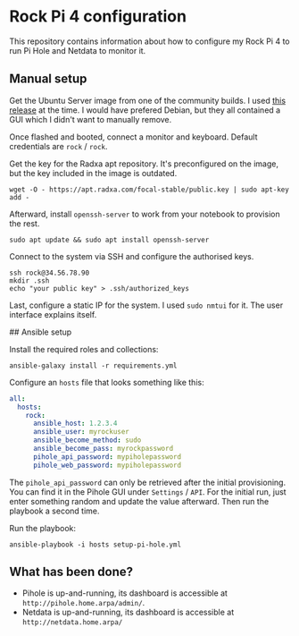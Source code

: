 # Rock Pi 4 configuration

This repository contains information about how to configure my Rock Pi 4 to run Pi Hole and Netdata to monitor it.

## Manual setup

Get the Ubuntu Server image from one of the community builds. I used [this release](https://github.com/radxa-build/rock-pi-4b/releases/tag/20221101-0235) at the time. I would have prefered Debian, but they all contained a GUI which I didn't want to manually remove.

Once flashed and booted, connect a monitor and keyboard. Default credentials are `rock` / `rock`.

Get the key for the Radxa apt repository. It's preconfigured on the image, but the key included in the image is outdated.

```
wget -O - https://apt.radxa.com/focal-stable/public.key | sudo apt-key add -
```

Afterward, install `openssh-server` to work from your notebook to provision the rest.

```
sudo apt update && sudo apt install openssh-server
```

Connect to the system via SSH and configure the authorised keys.

```
ssh rock@34.56.78.90
mkdir .ssh
echo "your public key" > .ssh/authorized_keys
```

Last, configure a static IP for the system. I used `sudo nmtui` for it. The user interface explains itself.

## Ansible setup

Install the required roles and collections:

```
ansible-galaxy install -r requirements.yml
```

Configure an `hosts` file that looks something like this:

```yaml
all:
  hosts:
    rock:
      ansible_host: 1.2.3.4
      ansible_user: myrockuser
      ansible_become_method: sudo
      ansible_become_pass: myrockpassword
      pihole_api_password: mypiholepassword
      pihole_web_password: mypiholepassword
```

The `pihole_api_password` can only be retrieved after the initial provisioning. You can find it in the Pihole GUI under `Settings` / `API`. For the initial run, just enter something random and update the value afterward. Then run the playbook a second time.

Run the playbook:

```
ansible-playbook -i hosts setup-pi-hole.yml
```

## What has been done?

* Pihole is up-and-running, its dashboard is accessible at `http://pihole.home.arpa/admin/`.
* Netdata is up-and-running, its dashboard is accessible at `http://netdata.home.arpa/`
